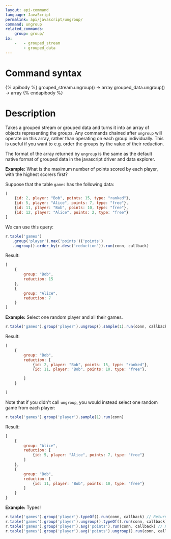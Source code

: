 ```yaml
---
layout: api-command
language: JavaScript
permalink: api/javascript/ungroup/
command: ungroup
related_commands:
    group: group/
io:
    -   - grouped_stream
        - grouped_data
---
```


# Command syntax #

{% apibody %}
grouped_stream.ungroup() &rarr; array
grouped_data.ungroup() &rarr; array
{% endapibody %}

# Description #

Takes a grouped stream or grouped data and turns it into an array of
objects representing the groups.  Any commands chained after `ungroup`
will operate on this array, rather than operating on each group
individually.  This is useful if you want to e.g. order the groups by
the value of their reduction.

The format of the array returned by `ungroup` is the same as the
default native format of grouped data in the javascript driver and
data explorer.

__Example:__ What is the maximum number of points scored by each
player, with the highest scorers first?

Suppose that the table `games` has the following data:

```js
[
    {id: 2, player: "Bob", points: 15, type: "ranked"},
    {id: 5, player: "Alice", points: 7, type: "free"},
    {id: 11, player: "Bob", points: 10, type: "free"},
    {id: 12, player: "Alice", points: 2, type: "free"}
]
```

We can use this query:

```js
r.table('games')
   .group('player').max('points')('points')
   .ungroup().order_by(r.desc('reduction')).run(conn, callback)
```

Result: 

```js
[
    {
        group: "Bob",
        reduction: 15
    },
    {
        group: "Alice",
        reduction: 7
    }
]
```

__Example:__ Select one random player and all their games.

```js
r.table('games').group('player').ungroup().sample(1).run(conn, callback)
```

Result:

```js
[
    {
        group: "Bob",
        reduction: [
            {id: 2, player: "Bob", points: 15, type: "ranked"},
            {id: 11, player: "Bob", points: 10, type: "free"},

        ]
    }

]
```

Note that if you didn't call `ungroup`, you would instead select one
random game from each player:

```js
r.table('games').group('player').sample(1).run(conn)
```

Result:

```js
[
    {
        group: "Alice",
        reduction: [
            {id: 5, player: "Alice", points: 7, type: "free"}
        ]
    },
    {
        group: "Bob",
        reduction: [
            {id: 11, player: "Bob", points: 10, type: "free"}
        ]
    }
}
```



__Example:__ Types!

```js
r.table('games').group('player').typeOf().run(conn, callback) // Returns "GROUPED_STREAM"
r.table('games').group('player').ungroup().typeOf().run(conn, callback) // Returns "ARRAY"
r.table('games').group('player').avg('points').run(conn, callback) // Returns "GROUPED_DATA"
r.table('games').group('player').avg('points').ungroup().run(conn, callback) // Returns "ARRAY"
```
